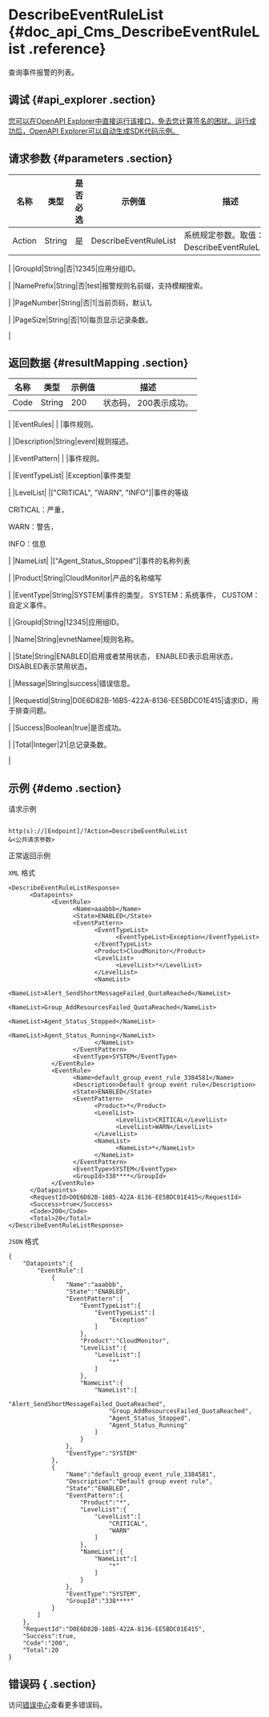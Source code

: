 # DescribeEventRuleList {#doc_api_Cms_DescribeEventRuleList .reference}

查询事件报警的列表。

## 调试 {#api_explorer .section}

[您可以在OpenAPI Explorer中直接运行该接口，免去您计算签名的困扰。运行成功后，OpenAPI Explorer可以自动生成SDK代码示例。](https://api.aliyun.com/#product=Cms&api=DescribeEventRuleList&type=RPC&version=2019-01-01)

## 请求参数 {#parameters .section}

|名称|类型|是否必选|示例值|描述|
|--|--|----|---|--|
|Action|String|是|DescribeEventRuleList|系统规定参数。取值：DescribeEventRuleList。

 |
|GroupId|String|否|12345|应用分组ID。

 |
|NamePrefix|String|否|test|报警规则名前缀，支持模糊搜索。

 |
|PageNumber|String|否|1|当前页码，默认1。

 |
|PageSize|String|否|10|每页显示记录条数。

 |

## 返回数据 {#resultMapping .section}

|名称|类型|示例值|描述|
|--|--|---|--|
|Code|String|200|状态码， 200表示成功。

 |
|EventRules| | |事件规则。

 |
|Description|String|event|规则描述。

 |
|EventPattern| | |事件规则。

 |
|EventTypeList| |Exception|事件类型

 |
|LevelList| |\["CRITICAL", "WARN", "INFO"\]|事件的等级

 CRITICAL：严重，

 WARN：警告，

 INFO：信息

 |
|NameList| |\["Agent\_Status\_Stopped"\]|事件的名称列表

 |
|Product|String|CloudMonitor|产品的名称缩写

 |
|EventType|String|SYSTEM|事件的类型， SYSTEM：系统事件， CUSTOM：自定义事件。

 |
|GroupId|String|12345|应用组ID。

 |
|Name|String|evnetNamee|规则名称。

 |
|State|String|ENABLED|启用或者禁用状态， ENABLED表示启用状态， DISABLED表示禁用状态。

 |
|Message|String|success|错误信息。

 |
|RequestId|String|D0E6D82B-16B5-422A-8136-EE5BDC01E415|请求ID，用于排查问题。

 |
|Success|Boolean|true|是否成功。

 |
|Total|Integer|21|总记录条数。

 |

## 示例 {#demo .section}

请求示例

``` {#request_demo}

http(s)://[Endpoint]/?Action=DescribeEventRuleList
&<公共请求参数>

```

正常返回示例

`XML` 格式

``` {#xml_return_success_demo}
<DescribeEventRuleListResponse>
      <Datapoints>
            <EventRule>
                  <Name>aaabbb</Name>
                  <State>ENABLED</State>
                  <EventPattern>
                        <EventTypeList>
                              <EventTypeList>Exception</EventTypeList>
                        </EventTypeList>
                        <Product>CloudMonitor</Product>
                        <LevelList>
                              <LevelList>*</LevelList>
                        </LevelList>
                        <NameList>
                              <NameList>Alert_SendShortMessageFailed_QuotaReached</NameList>
                              <NameList>Group_AddResourcesFailed_QuotaReached</NameList>
                              <NameList>Agent_Status_Stopped</NameList>
                              <NameList>Agent_Status_Running</NameList>
                        </NameList>
                  </EventPattern>
                  <EventType>SYSTEM</EventType>
            </EventRule>
            <EventRule>
                  <Name>default_group_event_rule_3384581</Name>
                  <Description>Default group event rule</Description>
                  <State>ENABLED</State>
                  <EventPattern>
                        <Product>*</Product>
                        <LevelList>
                              <LevelList>CRITICAL</LevelList>
                              <LevelList>WARN</LevelList>
                        </LevelList>
                        <NameList>
                              <NameList>*</NameList>
                        </NameList>
                  </EventPattern>
                  <EventType>SYSTEM</EventType>
                  <GroupId>338****</GroupId>
            </EventRule>
      </Datapoints>
      <RequestId>D0E6D82B-16B5-422A-8136-EE5BDC01E415</RequestId>
      <Success>true</Success>
      <Code>200</Code>
      <Total>20</Total>
</DescribeEventRuleListResponse>
```

`JSON` 格式

``` {#json_return_success_demo}
{
	"Datapoints":{
		"EventRule":[
			{
				"Name":"aaabbb",
				"State":"ENABLED",
				"EventPattern":{
					"EventTypeList":{
						"EventTypeList":[
							"Exception"
						]
					},
					"Product":"CloudMonitor",
					"LevelList":{
						"LevelList":[
							"*"
						]
					},
					"NameList":{
						"NameList":[
							"Alert_SendShortMessageFailed_QuotaReached",
							"Group_AddResourcesFailed_QuotaReached",
							"Agent_Status_Stopped",
							"Agent_Status_Running"
						]
					}
				},
				"EventType":"SYSTEM"
			},
			{
				"Name":"default_group_event_rule_3384581",
				"Description":"Default group event rule",
				"State":"ENABLED",
				"EventPattern":{
					"Product":"*",
					"LevelList":{
						"LevelList":[
							"CRITICAL",
							"WARN"
						]
					},
					"NameList":{
						"NameList":[
							"*"
						]
					}
				},
				"EventType":"SYSTEM",
				"GroupId":"338****"
			}
		]
	},
	"RequestId":"D0E6D82B-16B5-422A-8136-EE5BDC01E415",
	"Success":true,
	"Code":"200",
	"Total":20
}
```

## 错误码 { .section}

访问[错误中心](https://error-center.aliyun.com/status/product/Cms)查看更多错误码。

